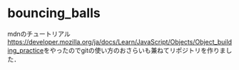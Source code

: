 # bouncing_balls
mdnのチュートリアル<https://developer.mozilla.org/ja/docs/Learn/JavaScript/Objects/Object_building_practice>をやったのでgitの使い方のおさらいも兼ねてリポジトリを作りました．
